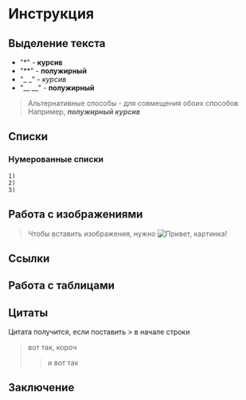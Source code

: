 # Инструкция

## Выделение текста

+ "*" - **курсив**
+ "**" - **полужирный**
+ "_ _" - _курсив_
+ "__ __" - __полужирный__
> Альтернативные способы - для совмещения обоих способов
Например, _**полужирный курсив**_
## Списки
### Нумерованные списки
    1) 
    2)
    3)
## Работа с изображениями
>Чтобы вставить изображения, нужно ![Привет, картинка!](картинка.jpeg)
## Ссылки
## Работа с таблицами
## Цитаты
Цитата получится, если поставить > в начале строки
>вот так, короч
>>и вот так
## Заключение
